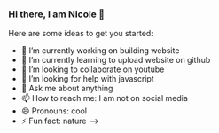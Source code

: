 ### Hi there, I am Nicole 👋



Here are some ideas to get you started:

- 🔭 I’m currently working on building website
- 🌱 I’m currently learning to upload website on github 
- 👯 I’m looking to collaborate on youtube
- 🤔 I’m looking for help with javascript
- 💬 Ask me about anything
- 📫 How to reach me: I am not on social media
- 😄 Pronouns: cool
- ⚡ Fun fact: nature
-->
